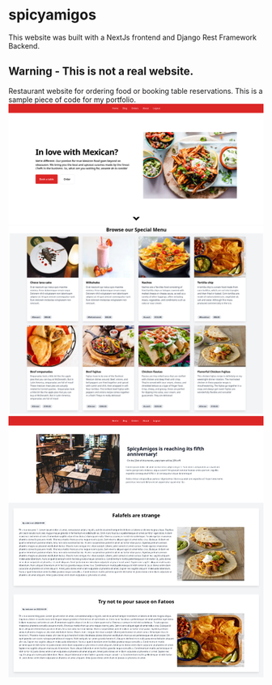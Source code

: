 # spicyamigos
This website was built with a NextJs frontend and Django Rest Framework Backend.

Warning - This is not a real website.
---------------------------------------

Restaurant website for ordering food or booking table reservations. This is a sample piece of code for my portfolio. 
![SpicyAmigos - Home](https://github.com/ryonistic/spicyamigos/blob/main/spicyamigos_home.png "Home Page screenshot")
![SpicyAmigos - Home](https://github.com/ryonistic/spicyamigos/blob/main/items_view.png "Home Page screenshot")
![SpicyAmigos - Home](https://github.com/ryonistic/spicyamigos/blob/main/blog_view.png "Home Page screenshot")

